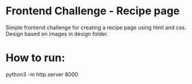 # Frontend Challenge - Recipe page

Simple frontend challenge for creating a recipe page using html and css.
Design based on images in design folder.

# How to run:
python3 -m http.server 8000
